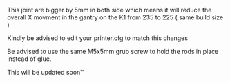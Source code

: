 This joint are bigger by 5mm in both side which means it will reduce the overall X movment in the gantry on the K1 from 235 to 225 ( same build size ) 

Kindly be advised to edit your printer.cfg to match this changes 

Be advised to use the same M5x5mm grub screw to hold the rods in place instead of glue.

This will be updated soon™️
